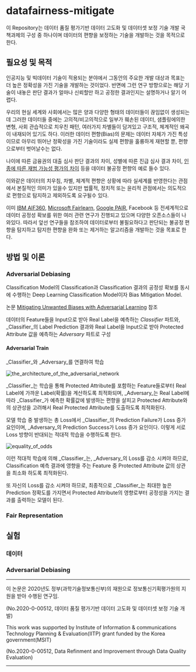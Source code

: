 # datafairness-mitigate

이 Repository는 데이터 품질 평가기반 데이터 고도화 및 데이터셋 보정 기술 개발 국책과제의 구성 중 하나이며 데이터의 편향을 보정하는 기술을 개발하는 것을 목적으로 한다.

## 필요성 및 목적

인공지능 및 빅데이터 기술이 적용되는 분야에서 그동안의 주요한 개발 대상과 목표는 더 높은 정확성을 가진 기술을 개발하는 것이었다. 반면에 그런 연구 방향으로는 해당 기술이 내놓은 판단 결과가 얼마나 신뢰할만 하고 공정한 결과인지는 설명하거나 알기 어렵다.

우리의 현실 세계와 사회에서는 많은 양과 다양한 형태의 데이터들이 끊임없이 생성되는데 그러한 데이터들 중에는 고의적/비고의적으로 일부가 훼손된 데이터, 샘플링에의한 변형, 사회 관습적으로 치우친 패턴, 여러가지 차별들이 담겨있고 구조적, 체계적인 왜곡이 내재되어 있기도 하다. 이러한 데이터 편향(Bias)의 문제는 데이터 자체가 가진 특성이므로 아무리 뛰어난 정확성을 가진 기술이라도 실제 편향을 훌륭하게 재현할 뿐, 편향으로부터 벗어날수는 없다.

나이에 따른 금융권의 대출 심사 판단 결과의 차이, 성별에 따른 진급 심사 결과 차이, [인종에 따른 재범 가능성 평가의 차이](https://www.propublica.org/article/machine-bias-risk-assessments-in-criminal-sentencing) 등을 데이터 불공정 편향의 예로 들수 있다.

이와같은 데이터의 치우침, 차별, 체계적 편향은 상황에 따라 실세계를 반영한다는 관점에서 본질적인 의미가 있을수 있지만 법률적, 정치적 또는 윤리적 관점에서는 의도적으로 편향으로 탐지하고 제외하도록 요구될수 있다.

이미 [IBM AIF360](https://aif360.mybluemix.net), [Microsoft Fairlearn](https://fairlearn.github.io), [Google PAIR](https://research.google/teams/brain/pair), Facebook 등 전세계적으로 데이터 공정성 확보를 위한 여러 관련 연구가 진행되고 있으며 다양한 오픈소스들이 나와있다. 따라서 앞선 연구들을 참조하여 데이터로부터 불필요하다고 판단되는 불공정 편향을 탐지하고 탐지한 편향을 완화 또는 제거하는 알고리즘을 개발하는 것을 목표로 한다.

## 방법 및 이론

### Adversarial Debiasing

Classification Model의 Classification과 Classification 결과의 공정성 확보를 동시에 수행하는 Deep Learning Classification Model이자 Bias Mitigation Model.

논문 [Mitigating Unwanted Biases with Adversarial Learning](https://arxiv.org/pdf/1801.07593.pdf) 참조

데이터의 Feature들을 Input으로 받아 Real Label을 예측하는 _Classifier_ 파트와, _Classifier_의 Label Prediction 결과와 Real Label을 Input으로 받아 Protected Attribute 값을 예측하는 _Adversary_ 파트로 구성

#### Adversarial Train

_Classifier_와 _Adversary_를 연결하여 학습

![the_architecture_of_the_adversarial_network](https://user-images.githubusercontent.com/22609242/88897482-4dbe7700-d286-11ea-97f5-67614ecf271d.png)

_Classifier_는 학습을 통해 Protected Attribute를 포함하는 Feature들로부터 Real Label에 가까운 Label(확률)을 계산하도록 최적화되며, _Adversary_는 Real Label에 따라 _Classifier_가 예측한 확률값에 발생하는 편향을 살피고 Protected Attribute와의 상관성을 고려해서 Real Protected Attribute를 도출하도록 최적화된다.

모델 학습 중 발생하는 총 Loss에서 _Classifier_의 Prediction Failure가 Loss 증가 요인이며, _Adversary_의 Prediction Success가 Loss 증가 요인이다. 이렇게 서로 Loss 방향이 반대되는 적대적 학습을 수행하도록 한다.

![equality_of_odds](https://user-images.githubusercontent.com/22609242/88901962-7d707d80-d28c-11ea-8ad3-6a485d32fb40.png)

이런 적대적 학습에 의해 _Classifier_는, _Adversary_의 Loss를 감소 시켜야 하므로, Classification 예측 결과에 영향을 주는 Feature 중 Protected Attribute 값의 상관을 최소화 하도록 최적화된다.

또 자신의 Loss를 감소 시켜야 하므로, 최종적으로 _Classifier_는 최대한 높은 Prediction 정확도를 가지면서 Protected Attribute의 영향로부터 공정성을 가지는 결과를 출력하는 모델이 된다.

### Fair Representation

## 실험

### 데이터

### Adversarial Debiasing

---

이 논문은 2020년도 정부(과학기술정보통신부)의 재원으로 정보통신기획평가원의 지원을 받아 수행된 연구임.

(No.2020-0-00512, 데이터 품질 평가기반 데이터 고도화 및 데이터셋 보정 기술 개발)

This work was supported by Institute of Information & communications Technology Planning & Evaluation(IITP) grant funded by the Korea government(MSIT)

(No.2020-0-00512, Data Refinment and Improvement through Data Quality Evaluation)

---
